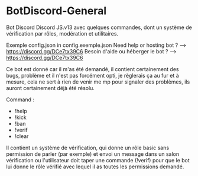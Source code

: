 # BotDiscord-General
Bot Discord Discord JS.v13 avec quelques commandes, dont un système de vérification par rôles, modération et utilitaires.

Exemple config.json in config.exemple.json
Need help or hosting bot ? --> https://discord.gg/DCe7tx39C6
Besoin d'aide ou héberger le bot ? --> https://discord.gg/DCe7tx39C6

Ce bot est donné car il m'as été demandé, il contient certainement des bugs, problème et il n'est pas forcément opti, je règlerais ça au fur et à mesure, cela ne sert à rien de venir me mp pour signaler des problèmes, ils auront certainement déjà été résolu.

Command :

- !help
- !kick
- !ban
- !verif
- !clear

Il contient un système de vérification, qui donne un rôle basic sans permission de parler (par exemple) et envoi un message dans un salon vérification ou l'utilisateur doit taper une commande (!verif) pour que le bot lui donne le rôle vérifié avec lequel il as toutes les permissions demandé.

